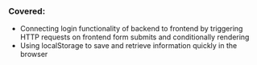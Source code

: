 ### Covered: 
- Connecting login functionality of backend to frontend by triggering HTTP requests on frontend form submits and conditionally rendering
- Using localStorage to save and retrieve information quickly in the browser
